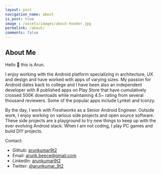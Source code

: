 ```yaml
---
layout: post
navigation_name: about
is_post: true
image : /assets/images/about-header.jpg
permalink: /about/
comments: false
---
```


## About Me

Hello :wave: this is Arun. 

I enjoy working with the Android platform specializing in architecture, UX and design and have worked with apps of varying sizes. My passion for Android dates back to college and I have been also an independent developer with 8 published apps on Play Store that have cumulatively crossed 500K downloads while maintaining 4.5~ rating from several thousand reviewers. Some of the popular apps include Lynket and Iconzy.

By the day, I work with *Freshworks* as a Senior Android Engineer. Outside work, I enjoy working on various side projects and open source software. These side projects are a playground to try new things to keep up with the ever evolving Android stack. When I am not coding, I play PC games and build DIY projects.

Contact:

* Github: [arunkumar9t2](https://github.com/arunkumar9t2)
* Email: [arunk.beece@gmail.com](mailto:arunk.beece@gmail.com)
* LinkedIn: [arunkumar9t2](https://www.linkedin.com/in/arunkumar9t2/)
* Twitter: [@arunkumar_9t2](https://twitter.com/arunkumar_9t2)